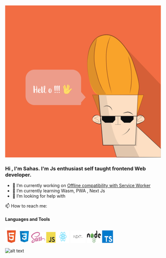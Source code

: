 
![alt text](https://github.com/SahasSaurav/SahasSaurav/blob/main/assets/hello.svg)

### Hi , I'm Sahas. I'm Js enthusiast self taught frontend Web developer.

- 🔭 I’m currently working on [Offline compatibility with Service Worker](https://github.com/SahasSaurav/next_pomodoro/blob/main/public/sw.js)
- 🌱 I’m currently learning Wasm, PWA , Next Js
- 🤔 I’m looking for help with 



📫 How to reach me: 


#### Languages and Tools
<code><img src="https://github.com/SahasSaurav/SahasSaurav/blob/main/assets/HTML5_logo_and_wordmark.svg" height="50" width="40" alt="HTML" /></code>
<code><img src="https://github.com/SahasSaurav/SahasSaurav/blob/main/assets/kisspng-web-development-cascading-style-sheets-css3-comput-css-5ada20be5eed10.7390827615242446703888.png" height="40" width="36" alt="CSS" /></code>
<code><img src="https://github.com/SahasSaurav/SahasSaurav/blob/main/assets/1024px-Sass_Logo_Color.svg.png" height="35" width="45" alt="Scss" /></code>
<code><img src="https://github.com/SahasSaurav/SahasSaurav/blob/main/assets/JavaScript-logo.png" height="35" width="30" alt="JavaScript" /></code>
<code><img src="https://github.com/SahasSaurav/SahasSaurav/blob/main/assets/1280px-React-icon.svg.png" height="40" width="40" alt="React" /></code>
<code><img src="https://github.com/SahasSaurav/SahasSaurav/blob/main/assets/nextjs-logo.png" height="40" width="50" alt="Next.Js" /></code>
<code><img src="https://github.com/SahasSaurav/SahasSaurav/blob/main/assets/1280px-Node.js_logo.svg.png" height="40" width="45" alt="Node Js" /></code>
<code><img src="https://github.com/SahasSaurav/SahasSaurav/blob/main/assets/1_mn6bOs7s6Qbao15PMNRyOA.png" height="40" width="35" alt="Typescript" /></code>

![alt text](https://github-readme-stats.anuraghazra1.vercel.app/api/top-langs/?username=SahasSaurav&layout=compact&theme=material-palenight)
